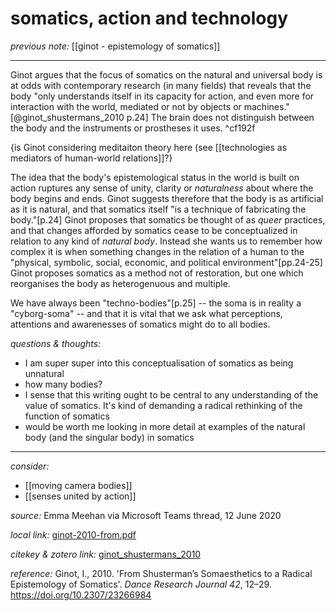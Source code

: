# somatics, action and technology

_previous note:_  [[ginot - epistemology of somatics]]

---

Ginot argues that the focus of somatics on the natural and universal body is at odds with contemporary research (in many fields) that reveals that the body "only understands itself in its capacity for action, and even more for interaction with the world, mediated or not by objects or machines."[@ginot_shustermans_2010 p.24] The brain does not distinguish between the body and the instruments or prostheses it uses.  ^cf192f

{is Ginot considering meditaiton theory here (see [[technologies as mediators of human-world relations]]?}

The idea that the body's epistemological status in the world is built on action ruptures any sense of unity, clarity or _naturalness_ about where the body begins and ends. Ginot suggests therefore that the body is as artificial as it is natural, and that somatics itself "is a technique of fabricating the body."[p.24] Ginot proposes that somatics be thought of as _queer_ practices, and that changes afforded by somatics cease to be conceptualized in relation to any kind of _natural body_. Instead she wants us to remember how complex it is when something changes in the relation of a human to the "physical, symbolic, social, economic, and political environment"[pp.24-25] Ginot proposes somatics as a method not of restoration, but one which reorganises the body as heterogenuous and multiple.  

We have always been "techno-bodies"[p.25] -- the soma is in reality a "cyborg-soma" -- and that it is vital that we ask what perceptions, attentions and awarenesses of somatics might do to all bodies. 

_questions & thoughts:_

- I am super super into this conceptualisation of somatics as being unnatural
- how many bodies? 
- I sense that this writing ought to be central to any understanding of the value of somatics. It's kind of demanding a radical rethinking of the function of somatics
- would be worth me looking in more detail at examples of the natural body (and the singular body) in somatics

--- 

_consider:_ 

- [[moving camera bodies]]
- [[senses united by action]]

_source:_ Emma Meehan via Microsoft Teams thread, 12 June 2020

_local link:_ [ginot-2010-from.pdf](hook://file/lbAfkD39E?p=RHJvcGJveC9BY3Rpb24=&n=ginot-2010-from.pdf)

_citekey & zotero link:_ [ginot_shustermans_2010](zotero://select/items/1_C3ITT6AR)

_reference:_ Ginot, I., 2010. 'From Shusterman’s Somaesthetics to a Radical Epistemology of Somatics'. _Dance Research Journal 42_, 12–29. <https://doi.org/10.2307/23266984>
